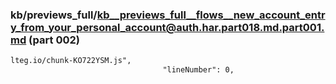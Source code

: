 ### kb/previews_full/kb__previews_full__flows__new_account_entry_from_your_personal_account@auth.har.part018.md.part001.md (part 002)

```md
lteg.io/chunk-KO722YSM.js",
                                  "lineNumber": 0,
                                
```

```
